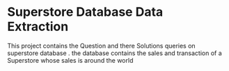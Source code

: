 # Superstore Database Data Extraction
This project contains the Question and there Solutions queries on superstore database .
the database contains the sales and transaction of a Superstore whose sales is around the world

